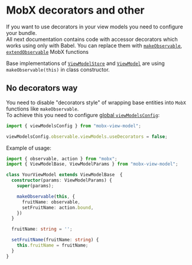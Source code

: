 # MobX decorators and other

If you want to use decorators in your view models you need to configure your bundle.  
All next documentation contains code with accessor decorators which works using only with Babel. You can replace them with [`makeObservable`](https://mobx.js.org/observable-state.html#makeobservable), [`extendObservable`](https://mobx.js.org/api.html#extendobservable) MobX functions  

Base implementations of [`ViewModelStore`](/api/view-model-store/interface) and [`ViewModel`](/api/view-models/interface) are using `makeObservable(this)` in class constructor.   


## No decorators way   

You need to disable "decorators style" of wrapping base entities into `MobX` functions like `makeObservable`.  
To achieve this you need to configure [global `viewModelsConfig`](/api/view-models/view-models-config):  

```ts
import { viewModelsConfig } from "mobx-view-model";

viewModelsConfig.observable.viewModels.useDecorators = false;
```

Example of usage:
```ts
import { observable, action } from "mobx";
import { ViewModelBase, ViewModelParams } from "mobx-view-model";

class YourViewModel extends ViewModelBase  {
  constructor(params: ViewModelParams) {
    super(params);

    makeObservable(this, {
      fruitName: observable,
      setFruitName: action.bound,
    })
  }

  fruitName: string = '';

  setFruitName(fruitName: string) {
    this.fruitName = fruitName;
  }
}
```

